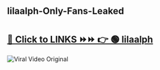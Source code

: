 
 ## lilaalph-Only-Fans-Leaked

# <h2><a href="https://clipsfans.com/lilaalph&ref=git">🔗 Click to LINKS ⏩⏩ 👉 🟢 lilaalph </a></h2>

<a href="https://clipsfans.com/lilaalph&ref=git" rel="nofollow" data-target="animated-image.originalLink"><img src="https://i.ibb.co.com/xMMVF88/686577567.gif" alt="Viral Video Original" style="max-width: 100%; display: inline-block;" data-target="animated-image.originalImage"></a>
